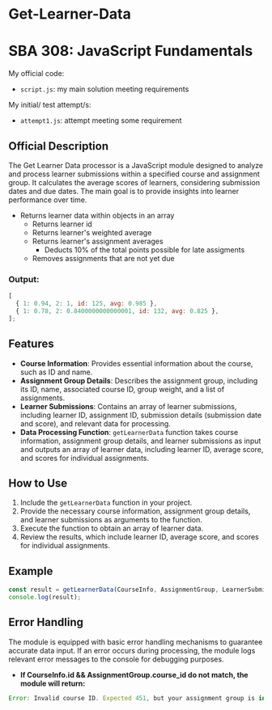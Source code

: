 # Get-Learner-Data

# SBA 308: JavaScript Fundamentals

My official code:

- `script.js`: my main solution meeting requirements

My initial/
test attempt/s:

- `attempt1.js`: attempt meeting some requirement

## Official Description

The Get Learner Data processor is a JavaScript module designed to analyze and process learner submissions within a specified course and assignment group. It calculates the average scores of learners, considering submission dates and due dates. The main goal is to provide insights into learner performance over time.

- Returns learner data within objects in an array
  - Returns learner id
  - Returns learner's weighted average
  - Returns learner's assignment averages
    - Deducts 10% of the total points possible for late assigments
  - Removes assignments that are not yet due

### Output:

```javascript
[
  { 1: 0.94, 2: 1, id: 125, avg: 0.985 },
  { 1: 0.78, 2: 0.8400000000000001, id: 132, avg: 0.825 },
];
```

## Features

- **Course Information**: Provides essential information about the course, such as ID and name.
- **Assignment Group Details**: Describes the assignment group, including its ID, name, associated course ID, group weight, and a list of assignments.
- **Learner Submissions**: Contains an array of learner submissions, including learner ID, assignment ID, submission details (submission date and score), and relevant data for processing.
- **Data Processing Function**: `getLearnerData` function takes course information, assignment group details, and learner submissions as input and outputs an array of learner data, including learner ID, average score, and scores for individual assignments.

## How to Use

1. Include the `getLearnerData` function in your project.
2. Provide the necessary course information, assignment group details, and learner submissions as arguments to the function.
3. Execute the function to obtain an array of learner data.
4. Review the results, which include learner ID, average score, and scores for individual assignments.

## Example

```javascript
const result = getLearnerData(CourseInfo, AssignmentGroup, LearnerSubmissions);
console.log(result);
```

## Error Handling

The module is equipped with basic error handling mechanisms to guarantee accurate data input. If an error occurs during processing, the module logs relevant error messages to the console for debugging purposes.

- **If CourseInfo.id && AssignmentGroup.course_id do not match, the module will return:**

```javascript
Error: Invalid course ID. Expected 451, but your assignment group is in 452.
```
